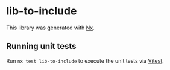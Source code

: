 # lib-to-include

This library was generated with [Nx](https://nx.dev).

## Running unit tests

Run `nx test lib-to-include` to execute the unit tests via [Vitest](https://vitest.dev/).
